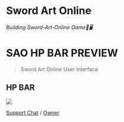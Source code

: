 # Sword Art Online


*Building Sword-Art-Online Game🔌🖥️*

# SAO HP BAR PREVIEW

> Sword Art Online User Interface

## HP BAR

![](https://user-images.githubusercontent.com/22412567/51440610-d78d9b80-1d03-11e9-8589-1f8cd85943c7.jpg)

[Support Chat](T.me/Koyuki_Support) / [Owner](t.me/Awesome-Prince)
